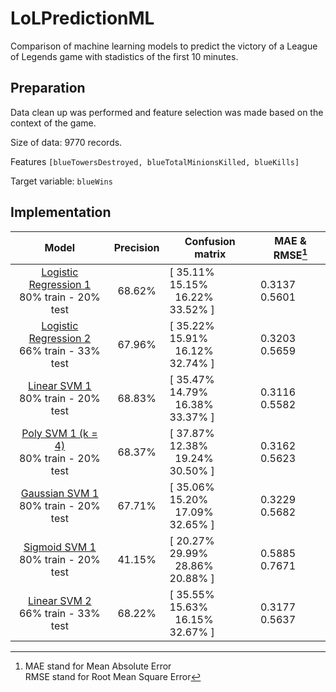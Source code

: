 # LoLPredictionML
Comparison of machine learning models to predict the victory of a League of Legends game with stadistics of the first 10 minutes.

## Preparation
Data clean up was performed and feature selection was made based on the context of the game.

Size of data: 9770 records.

Features  `[blueTowersDestroyed, blueTotalMinionsKilled, blueKills]` 

Target variable: `blueWins`

## Implementation

| Model | Precision | Confusion matrix | MAE & RMSE[^1] |
| :---: | :-------: | ---------------- | ---------- |
| [Logistic Regression 1](/Regresión_Logistica.ipynb)<br/> 80% train - 20% test | 68.62% | [ 35.11%  15.15%<br/>&nbsp; 16.22%  33.52% ] | 0.3137 <br> 0.5601 |
| [Logistic Regression 2](/Regresión_Logistica.ipynb)<br/> 66% train - 33% test | 67.96% | [ 35.22%  15.91%<br/>&nbsp; 16.12%  32.74% ] | 0.3203 <br> 0.5659 |
| [Linear SVM 1](/SVM.ipynb)<br/> 80% train - 20% test | 68.83% | [ 35.47%  14.79%<br/>&nbsp; 16.38%  33.37% ] | 0.3116 <br> 0.5582 |
| [Poly SVM 1 (k = 4)](/SVM.ipynb)<br/> 80% train - 20% test | 68.37% | [ 37.87%  12.38%<br/>&nbsp; 19.24%  30.50% ] | 0.3162 <br> 0.5623 |
| [Gaussian SVM 1](/SVM.ipynb)<br/> 80% train - 20% test | 67.71% | [ 35.06%  15.20%<br/>&nbsp; 17.09%  32.65% ] | 0.3229 <br> 0.5682 |
| [Sigmoid SVM 1](/SVM.ipynb)<br/> 80% train - 20% test | 41.15% | [ 20.27%  29.99%<br/>&nbsp; 28.86%  20.88% ] | 0.5885 <br> 0.7671 |
| [Linear SVM 2](/SVM.ipynb)<br/> 66% train - 33% test | 68.22% | [ 35.55%  15.63%<br/>&nbsp; 16.15%  32.67% ] | 0.3177 <br> 0.5637 |


[^1]:  MAE stand for Mean Absolute Error <br/> RMSE stand for Root Mean Square Error
	
